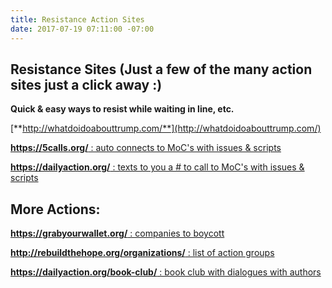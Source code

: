 ```yaml
---
title: Resistance Action Sites
date: 2017-07-19 07:11:00 -07:00
---
```


## **Resistance Sites**  (Just a few of the many action sites just a click away :)

**Quick & easy ways to resist while waiting in line, etc.**


[**http://whatdoidoabouttrump.com/**](http://whatdoidoabouttrump.com/)


[**https://5calls.org/** : auto connects to MoC's with issues & scripts](https://5calls.org/)


[**https://dailyaction.org/** : texts to you a # to call to MoC's with issues & scripts](https://dailyaction.org/) 


## **More Actions:**


[**https://grabyourwallet.org/** : companies to boycott
](https://grabyourwallet.org/)


[**http://rebuildthehope.org/organizations/** : list of action groups](http://rebuildthehope.org/organizations/)


[**https://dailyaction.org/book-club/** : book club with dialogues with authors](https://dailyaction.org/book-club/)
